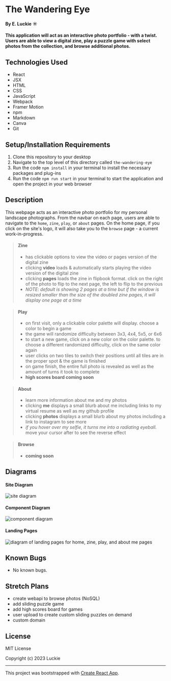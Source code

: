 # The Wandering Eye

#### By E. Luckie ☀️

#### This application will act as an interactive photo portfolio - with a twist. Users are able to view a digital zine, play a puzzle game with select photos from the collection, and browse additional photos.

<!-- ### Table of Contents

_{add clickable or dropdown}_ -->


## Technologies Used

* React
* JSX
* HTML
* CSS
* JavaScript
* Webpack
* Framer Motion
* npm
* Markdown
* Canva
* Git
<!-- * NoSQL - backend -->
<!-- * Firebase -->

## Setup/Installation Requirements

1. Clone this repository to your desktop
2. Navigate to the top level of this directory called ``the-wandering-eye``
3. Run the code ``npm install`` in your terminal to install the necessary packages and plug-ins
4. Run the code ``npm run start`` in your terminal to start the application and open the project in your web browser


## Description

This webpage acts as an interactive photo portfolio for my personal landscape photographs. From the navbar on each page, users are able to navigate to the ``home``, ``zine``, ``play``, or ``about`` pages. On the home page, if you click on the site's logo, it will also take you to the ``browse`` page - a current work-in-progress.

<!-- [Click here](https://eluckie.github.io/_______/) to view the live version of this webpage. -->

>#### Zine
>* has clickable options to view the video or pages version of the digital zine
>* clicking **video** loads & automatically starts playing the video version of the digital zine
>* clicking **pages** loads the zine in flipbook format. click on the right of the photo to flip to the next page, the left to flip to the previous
>* _NOTE: default is showing 2 pages at a time but if the window is resized smaller than the size of the doubled zine pages, it will display one page at a time_ 

>#### Play
>* on first visit, only a clickable color palette will display. choose a color to begin a game
>* the game will randomize difficulty between 3x3, 4x4, 5x5, or 6x6
>* to start a new game, click on a new color on the color palette. to choose a different randomized difficulty, click on the same color again
>* user clicks on two tiles to switch their positions until all tiles are in the proper spot & the game is finished
>* on game finish, the entire full photo is revealed as well as the amount of turns it took to complete
>* **high scores board coming soon**

>#### About
>* learn more information about me and my photos
>* clicking **me** displays a small blurb about me including links to my virtual resume as well as my github profile
>* clicking **photos** displays a small blurb about my photos including a link to instagram to see more
>* _if you hover over my selfie, it turns me into a radiating eyeball._ move your cursor after to see the reverse effect

>#### Browse
>* **coming soon**


## Diagrams

#### Site Diagram
![site diagram](./src/img/capstone-site-diagram.png)

#### Component Diagram
![component diagram](./src/img/capstone-component-diagram.png)

#### Landing Pages
![diagram of landing pages for home, zine, play, and about me pages](./src/img/capstone-landing-pages.png)


## Known Bugs

* No known bugs.


## Stretch Plans
* create webapi to browse photos (NoSQL)
* add sliding puzzle game
* add high scores board for games
* user upload to create custom sliding puzzles on demand
* custom domain
<!-- * EASTER EGG - hidden onClick that does annoying little window.alert popup -->


## License

MIT License

Copyright (c) 2023 Luckie

__________

This project was bootstrapped with [Create React App](https://github.com/facebook/create-react-app).